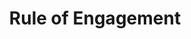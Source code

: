 ---
title: Rule of Engagement
menu:
  sidebar:
    name: Rule of Engagement
    identifier: rules-of-engagement
    weight: 10
---